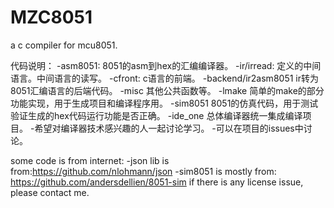 # MZC8051
a c compiler for mcu8051.

代码说明：
-asm8051: 8051的asm到hex的汇编编译器。
-ir/irread: 定义的中间语言。中间语言的读写。
-cfront: c语言的前端。
-backend/ir2asm8051 ir转为8051汇编语言的后端代码。
-misc 其他公共函数等。
-lmake 简单的make的部分功能实现，用于生成项目和编译程序用。
-sim8051 8051的仿真代码，用于测试验证生成的hex代码运行功能是否正确。
-ide_one 总体编译器统一集成编译项目。
-希望对编译器技术感兴趣的人一起讨论学习。
-可以在项目的issues中讨论。




some code is from internet:
-json lib is from:https://github.com/nlohmann/json
-sim8051 is mostly from: https://github.com/andersdellien/8051-sim
if there is any license issue, please contact me.


